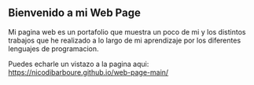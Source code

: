## Bienvenido a mi Web Page

Mi pagina web es un portafolio que muestra un poco de mi y los distintos trabajos que he realizado a lo largo de mi aprendizaje por los diferentes lenguajes de programacion.

Puedes echarle un vistazo a la pagina aqui: https://nicodibarboure.github.io/web-page-main/
